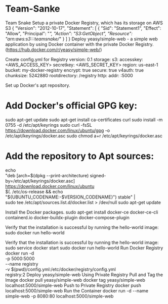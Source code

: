 # Team-Sanke
Team Snake 
Setup a private Docker Registry, which has its storage on AWS S3
{
    "Version": "2012-10-17",
    "Statement": [
        {
            "Sid": "Statement1",
            "Effect": "Allow",
            "Principal": "*",
            "Action": "S3:GetObject",
            "Resource": "arn:aws:s3:::teamsnake/*"
        }
    ]
}
Deploy yeasy/simple-web - a simple web application by using Docker container with 
the private Docker Registry. (https://hub.docker.com/r/yeasy/simple-web/) 

Create config.yml for Registry
version: 0.1
storage:
  s3:
    accesskey: <AWS_ACCESS_KEY>
    secretkey: <AWS_SECRET_KEY>
    region: us-east-1
    bucket: my-docker-registry
    encrypt: true
    secure: true
    v4auth: true
    chunksize: 5242880
    rootdirectory: /registry
http:
  addr: :5000
  
Set up Docker's apt repository.
# Add Docker's official GPG key:
sudo apt-get update
sudo apt-get install ca-certificates curl
sudo install -m 0755 -d /etc/apt/keyrings
sudo curl -fsSL https://download.docker.com/linux/ubuntu/gpg -o /etc/apt/keyrings/docker.asc
sudo chmod a+r /etc/apt/keyrings/docker.asc

# Add the repository to Apt sources:
echo \
  "deb [arch=$(dpkg --print-architecture) signed-by=/etc/apt/keyrings/docker.asc] https://download.docker.com/linux/ubuntu \
  $(. /etc/os-release && echo "${UBUNTU_CODENAME:-$VERSION_CODENAME}") stable" | \
  sudo tee /etc/apt/sources.list.d/docker.list > /dev/null
sudo apt-get update

Install the Docker packages.
sudo apt-get install docker-ce docker-ce-cli containerd.io docker-buildx-plugin docker-compose-plugin

Verify that the installation is successful by running the hello-world image:
sudo docker run hello-world

Verify that the installation is successful by running the hello-world image:
sudo service docker start
sudo docker run hello-world
Run Docker Registry
docker run -d \
  -p 5000:5000 \
  --name registry \
  -v $(pwd)/config.yml:/etc/docker/registry/config.yml \
  registry:2
Deploy yeasy/simple-web Using Private Registry
Pull and Tag the Image
docker pull yeasy/simple-web
docker tag yeasy/simple-web localhost:5000/simple-web
Push to Private Registry
docker push localhost:5000/simple-web
Run the Container
docker run -d --name simple-web -p 8080:80 localhost:5000/simple-web


